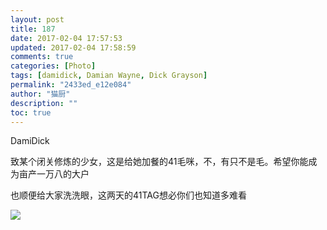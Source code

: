 ```yaml
---
layout: post
title: 187
date: 2017-02-04 17:57:53
updated: 2017-02-04 17:58:59
comments: true
categories: [Photo]
tags: [damidick, Damian Wayne, Dick Grayson]
permalink: "2433ed_e12e084"
author: "猫厨"
description: ""
toc: true
---
```


<p>DamiDick</p> 
<p>致某个闭关修炼的少女，这是给她加餐的41毛咪，不，有只不是毛。希望你能成为亩产一万八的大户&nbsp;<br /></p> 
<p>也顺便给大家洗洗眼，这两天的41TAG想必你们也知道多难看</p>

![](/img/img_cVZNdzJtQk9JV2ZWbmJoTE9pVUNyUmsyaUlJaWRmU0Y5VnBsWVN4UWtPM3BOQ0NTbGN3MkJRPT0.jpg)